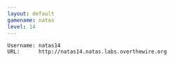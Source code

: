 ```yaml
---
layout: default
gamename: natas
level: 14
---
```

    Username: natas14
    URL:      http://natas14.natas.labs.overthewire.org
